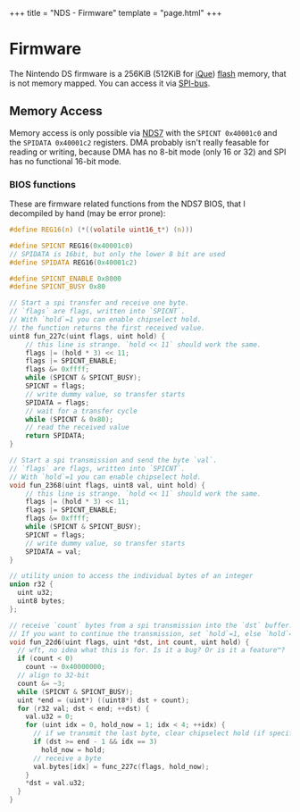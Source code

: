 +++
title = "NDS - Firmware"
template = "page.html"
+++

# Firmware

The Nintendo DS firmware is a 256KiB (512KiB for [iQue](https://en.wikipedia.org/wiki/IQue))
[flash](https://en.wikipedia.org/wiki/Flash_memory#Serial_flash) memory, that
is not memory mapped. You can access it via
[SPI-bus](https://en.wikipedia.org/wiki/Serial_Peripheral_Interface).

## Memory Access

Memory access is only possible via [NDS7](/nds/nds7) with the `SPICNT 0x40001c0`
and the `SPIDATA 0x40001c2` registers.
DMA probably isn't really feasable for reading or writing, because DMA
has no 8-bit mode (only 16 or 32) and SPI has no functional 16-bit mode.

### BIOS functions

These are firmware related functions from the NDS7 BIOS, that I decompiled by hand
(may be error prone):

```c
#define REG16(n) (*((volatile uint16_t*) (n)))

#define SPICNT REG16(0x40001c0)
// SPIDATA is 16bit, but only the lower 8 bit are used
#define SPIDATA REG16(0x40001c2)

#define SPICNT_ENABLE 0x8000
#define SPICNT_BUSY 0x80

// Start a spi transfer and receive one byte.
// `flags` are flags, written into `SPICNT`.
// With `hold`=1 you can enable chipselect hold.
// the function returns the first received value.
uint8 fun_227c(uint flags, uint hold) {
	// this line is strange. `hold << 11` should work the same.
	flags |= (hold * 3) << 11;
	flags |= SPICNT_ENABLE;
	flags &= 0xffff;
	while (SPICNT & SPICNT_BUSY);
	SPICNT = flags;
	// write dummy value, so transfer starts
	SPIDATA = flags;
	// wait for a transfer cycle
	while (SPICNT & 0x80);
	// read the received value
	return SPIDATA;
}

// Start a spi transmission and send the byte `val`.
// `flags` are flags, written into `SPICNT`.
// With `hold`=1 you can enable chipselect hold.
void fun_2368(uint flags, uint8 val, uint hold) {
	// this line is strange. `hold << 11` should work the same.
	flags |= (hold * 3) << 11;
	flags |= SPICNT_ENABLE;
	flags &= 0xffff;
	while (SPICNT & SPICNT_BUSY);
	SPICNT = flags;
	// write dummy value, so transfer starts
	SPIDATA = val;
}

// utility union to access the individual bytes of an integer
union r32 {
  uint u32;
  uint8 bytes;
};

// receive `count` bytes from a spi transmission into the `dst` buffer.
// If you want to continue the transmission, set `hold`=1, else `hold`=0.
void fun_22d6(uint flags, uint *dst, int count, uint hold) {
  // wft, no idea what this is for. Is it a bug? Or is it a feature™?
  if (count < 0)
    count -= 0x40000000;
  // align to 32-bit
  count &= ~3;
  while (SPICNT & SPICNT_BUSY);
  uint *end = (uint*) ((uint8*) dst + count);
  for (r32 val; dst < end; ++dst) {
    val.u32 = 0;
    for (uint idx = 0, hold_now = 1; idx < 4; ++idx) {
      // if we transmit the last byte, clear chipselect hold (if specified)
      if (dst >= end - 1 && idx == 3)
        hold_now = hold;
      // receive a byte
      val.bytes[idx] = func_227c(flags, hold_now);
    }
    *dst = val.u32;
  }
}
```
